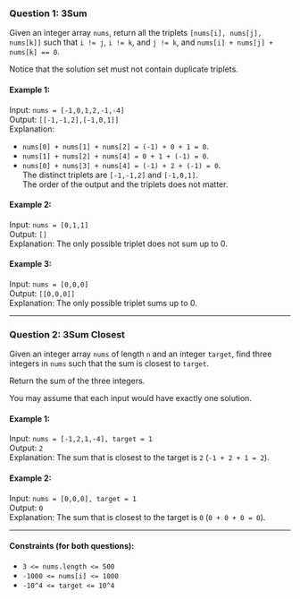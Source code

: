 ### Question 1: 3Sum
Given an integer array `nums`, return all the triplets `[nums[i], nums[j], nums[k]]` such that `i != j`, `i != k`, and `j != k`, and `nums[i] + nums[j] + nums[k] == 0`.

Notice that the solution set must not contain duplicate triplets.

#### Example 1:
Input: `nums = [-1,0,1,2,-1,-4]`  
Output: `[[-1,-1,2],[-1,0,1]]`  
Explanation:  
- `nums[0] + nums[1] + nums[2] = (-1) + 0 + 1 = 0`.  
- `nums[1] + nums[2] + nums[4] = 0 + 1 + (-1) = 0`.  
- `nums[0] + nums[3] + nums[4] = (-1) + 2 + (-1) = 0`.  
The distinct triplets are `[-1,-1,2]` and `[-1,0,1]`.  
The order of the output and the triplets does not matter.

#### Example 2:
Input: `nums = [0,1,1]`  
Output: `[]`  
Explanation: The only possible triplet does not sum up to 0.

#### Example 3:
Input: `nums = [0,0,0]`  
Output: `[[0,0,0]]`  
Explanation: The only possible triplet sums up to 0.

---

### Question 2: 3Sum Closest
Given an integer array `nums` of length `n` and an integer `target`, find three integers in `nums` such that the sum is closest to `target`.

Return the sum of the three integers.

You may assume that each input would have exactly one solution.

#### Example 1:
Input: `nums = [-1,2,1,-4], target = 1`  
Output: `2`  
Explanation: The sum that is closest to the target is `2` (`-1 + 2 + 1 = 2`).

#### Example 2:
Input: `nums = [0,0,0], target = 1`  
Output: `0`  
Explanation: The sum that is closest to the target is `0` (`0 + 0 + 0 = 0`).

---

#### Constraints (for both questions):
- `3 <= nums.length <= 500`
- `-1000 <= nums[i] <= 1000`
- `-10^4 <= target <= 10^4`

